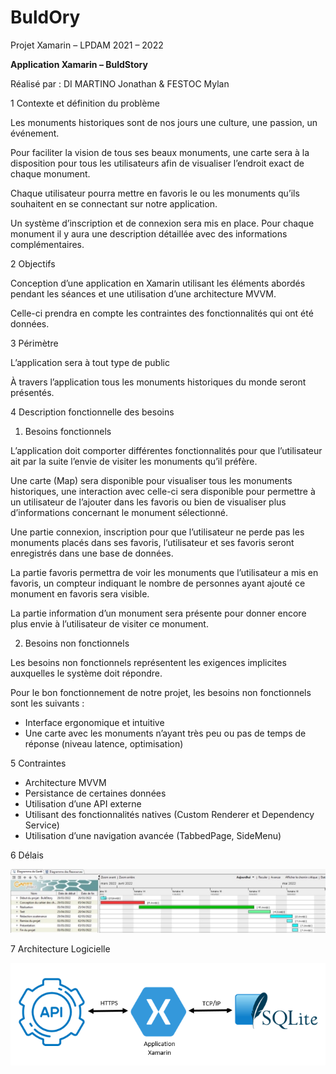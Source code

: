 # BuldOry
Projet Xamarin – LPDAM 2021 – 2022 

**Application Xamarin – BuldStory** 

Réalisé par : DI MARTINO Jonathan & FESTOC Mylan 

1 Contexte et définition du problème 

Les monuments historiques sont de nos jours une culture, une passion, un événement.   

Pour faciliter la vision de tous ses beaux monuments, une carte sera à la disposition pour tous les utilisateurs afin de visualiser l’endroit exact de chaque monument.  

Chaque utilisateur pourra mettre en favoris le ou les monuments qu’ils souhaitent en se connectant sur notre application.  

Un système d’inscription et de connexion sera mis en place. Pour chaque monument il y aura une description détaillée avec des informations complémentaires. 

2 Objectifs

Conception d’une application en Xamarin utilisant les éléments abordés pendant les séances et une utilisation d’une architecture MVVM. 

Celle-ci prendra en compte les contraintes des fonctionnalités qui ont été données. 

3 Périmètre 

L’application sera à tout type de public 

À travers l’application tous les monuments historiques du monde seront présentés. 

4 Description fonctionnelle des besoins 

1. Besoins fonctionnels  

L’application doit comporter différentes fonctionnalités pour que l’utilisateur ait par la suite l’envie de visiter les monuments qu’il préfère. 

Une carte (Map) sera disponible pour visualiser tous les monuments historiques, une interaction avec celle-ci sera disponible pour permettre à un utilisateur de l’ajouter dans les favoris ou bien de visualiser plus d’informations concernant le monument sélectionné. 

Une partie connexion, inscription pour que l’utilisateur ne perde pas les monuments placés dans ses favoris, l’utilisateur et ses favoris seront enregistrés dans une base de données. 

La partie favoris permettra de voir les monuments que l’utilisateur a mis en favoris, un compteur indiquant le nombre de personnes ayant ajouté ce monument en favoris sera visible. 

La partie information d’un monument sera présente pour donner encore plus envie à l’utilisateur de visiter ce monument. 

2. Besoins non fonctionnels 

Les besoins non fonctionnels représentent les exigences implicites auxquelles le système doit répondre.  

Pour le bon fonctionnement de notre projet, les besoins non fonctionnels sont les suivants : 

- Interface ergonomique et intuitive 
- Une carte avec les monuments n’ayant très peu ou pas de temps de réponse (niveau latence, optimisation) 

5 Contraintes 

- Architecture MVVM 
- Persistance de certaines données 
- Utilisation d’une API externe 
- Utilisant des fonctionnalités natives (Custom Renderer et Dependency Service)  
- Utilisation d’une navigation avancée (TabbedPage, SideMenu) 

6 Délais 

![](assets/Aspose.Words.0edab879-27e4-49e4-8a13-5dbf558364d9.001.jpeg)

7 Architecture Logicielle 

![](assets/architecture.PNG)